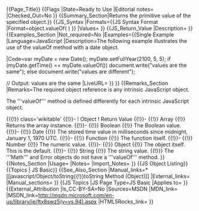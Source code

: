 {{Page_Title}}
{{Flags
|State=Ready to Use
|Editorial notes=
|Checked_Out=No
}}
{{Summary_Section|Returns the primitive value of the specified object.}}
{{JS_Syntax
|Formats={{JS Syntax Format
|Format=object.valueOf( )
}}
|Values=
}}
{{JS_Return_Value
|Description=
}}
{{Examples_Section
|Not_required=No
|Examples={{Single Example
|Language=JavaScript
|Description=The following example illustrates the use of the valueOf method with a date object.

|Code=var myDate = new Date();
 myDate.setFullYear(2100, 5, 5);
 if (myDate.getTime() == myDate.valueOf())
     document.write("values are the same");
 else
     document.write("values are different");
 
 // Output: values are the same
|LiveURL=
}}
}}
{{Remarks_Section
|Remarks=The required object reference is any intrinsic JavaScript object.

The '''valueOf''' method is defined differently for each intrinsic JavaScript object.

{{{!}} class='wikitable'
{{!}}-
! Object
! Return Value
{{!}}-
{{!}} Array
{{!}} Returns the array instance.
{{!}}-
{{!}} Boolean
{{!}} The Boolean value.
{{!}}-
{{!}} Date
{{!}} The stored time value in milliseconds since midnight, January 1, 1970 UTC.
{{!}}-
{{!}} Function
{{!}} The function itself.
{{!}}-
{{!}} Number
{{!}} The numeric value.
{{!}}-
{{!}} Object
{{!}} The object itself. This is the default.
{{!}}-
{{!}} String
{{!}} The string value.
{{!}}} 
The '''Math''' and Error objects do not have a '''valueOf''' method.
}}
{{Notes_Section
|Usage=
|Notes=
|Import_Notes=
}}
{{JS Object Listing}}
{{Topics | JS Basic}}
{{See_Also_Section
|Manual_links=* [[javascript/Object/toString{{!}}toString Method (Object)]]
|External_links=
|Manual_sections=
}}
{{JS Topics
|JS Page Type=JS Basic
|Applies to=
}}
{{External_Attribution
|Is_CC-BY-SA=No
|Sources=MSDN
|MDN_link=
|MSDN_link=http://msdn.microsoft.com/en-us/library/ie/ftx8swz5(v=vs.94).aspx
|HTML5Rocks_link=
}}